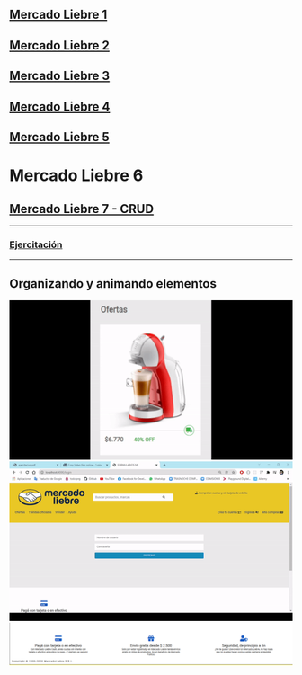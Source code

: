 ## [Mercado Liebre 1](https://github.com/ema201217/Mercado-Liebre-1)
## [Mercado Liebre 2](https://github.com/ema201217/Mercado-Liebre-2)
## [Mercado Liebre 3](https://github.com/ema201217/Mercado-Liebre-3)
## [Mercado Liebre 4](https://github.com/ema201217/Mercado-Liebre-4)
## [Mercado Liebre 5](https://github.com/ema201217/Mercado-Liebre-5)
# Mercado Liebre 6
## [Mercado Liebre 7 - CRUD](https://github.com/ema201217/CRUD-1-y-2)
--------------------------------------------------------


### [Ejercitación](/git/ejercitacion.pdf)
--------------------------------------------------------
## Organizando y animando elementos

![1](/git/1.gif)
![1](/git/2.gif)
![1](/git/3.png)
